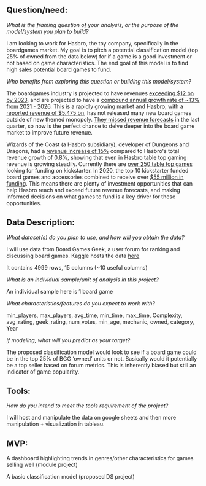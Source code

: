 ## Question/need:
*What is the framing question of your analysis, or the purpose of the model/system you plan to build?*


I am looking to work for Hasbro, the toy company, specifically in the boardgames market. My goal is to pitch a potential classification model (top 25% of owned from the data below) for if a game is a good investment or not based on game characteristics. The end goal of this model is to find high sales potential board games to fund.


*Who benefits from exploring this question or building this model/system?*


The boardgames industry is projected to have revenues [exceeding $12 bn by 2023](https://www.prnewswire.com/news-releases/board-games-market---global-outlook-and-forecast-2018-2023-300763553.html), and are projected to have a [compound annual growth rate of ~13% from 2021 - 2026](https://www.reportlinker.com/p05482343/Board-Games-Market-Global-Outlook-and-Forecast.html). This is a rapidly growing market and Hasbro, with a [reported revenue of $5.475 bn](https://www.macrotrends.net/stocks/charts/HAS/hasbro/revenue), has not released many new board games outside of new themed monopoly. [They missed revenue forecasts](https://www.thestreet.com/investing/hasbro-swings-to-first-quarter-profit-misses-on-revenue) in the last quarter, so now is the perfect chance to delve deeper into the board game market to improve future revenue. 

Wizards of the Coast (a Hasbro subsidiary), developer of Dungeons and Dragons, had a [revenue increase of 15%](https://www.thestreet.com/investing/hasbro-swings-to-first-quarter-profit-misses-on-revenue) compared to Hasbro's total revenue growth of 0.8%, showing that even in Hasbro table top gaming revenue is growing steadily. Currently there are [over 250 table top games](https://www.kickstarter.com/discover/advanced?state=live&category_id=34&sort=magic&seed=2702421&page=1) looking for funding on kickstarter. In 2020, the top 10 kickstarter funded board games and accessories combined to receive over [$55 million in funding](https://www.polygon.com/2020/12/22/22195749/kickstarter-top-10-highest-funded-campaigns-2020-video-games-board-games). This means there are plenty of investment opportunities that can help Hasbro reach and exceed future revenue forecasts, and making informed decisions on what games to fund is a key driver for these opportunities. 


## Data Description:
*What dataset(s) do you plan to use, and how will you obtain the data?*

I will use data from Board Games Geek, a user forum for ranking and discussing board games.
Kaggle hosts the data [here](https://www.kaggle.com/mrpantherson/board-game-data)

It contains 4999 rows, 15 columns (~10 useful columns)


*What is an individual sample/unit of analysis in this project?*


An individual sample here is 1 board game


*What characteristics/features do you expect to work with?*


min_players, max_players, avg_time, min_time, max_time, Complexity, avg_rating, geek_rating, num_votes, min_age, mechanic, owned, category, Year


*If modeling, what will you predict as your target?*


The proposed classification model would look to see if a board game could be in the top 25% of BGG ‘owned’ units or not. Basically would it potentially be a top seller based on forum metrics. This is inherently biased but still an indicator of game popularity.



## Tools:
*How do you intend to meet the tools requirement of the project?*


I will host and manipulate the data on google sheets and then more manipulation + visualization in tableau.


## MVP:
A dashboard highlighting trends in genres/other characteristics for games selling well (module project)

A basic classification model (proposed DS project)

